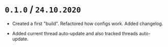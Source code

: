 `0.1.0` / `24.10.2020`
======================

* Created a first "build". Refactored how configs work. Added changelog.

* Added current thread auto-update and also tracked threads auto-update.